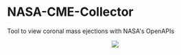 # NASA-CME-Collector
Tool to view coronal mass ejections with NASA's OpenAPIs

<p align="center">
  <img src="https://https://github.com/collinsullivanhub/NASA-CME-Collector/nasa_program_picture.png">
</p>
